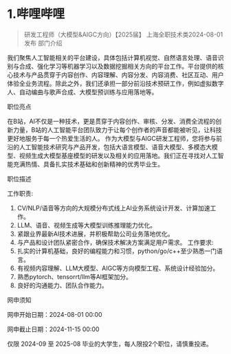 # 1.哔哩哔哩

> 研发工程师（大模型&AIGC方向）【2025届】
上海全职技术类2024-08-01 发布
部门介绍

我们聚焦人工智能相关的平台建设，具体包括计算机视觉、自然语言处理、语音识别与合成、强化学习等机器学习以及数据挖掘相关方向的平台工作。平台提供的核心技术与产品贯穿于内容创作、内容理解、内容分发、内容消费、社区互动、用户体验全业务流程。除此之外，我们还承担一部分前沿技术预研工作，例如虚拟数字人、自动编曲与歌声合成、大模型预训练与应用落地等。

职位亮点

在B站，AI不仅是一种技术，更是贯穿于内容创作、审核、分发、消费全流程的创新力量，B站的人工智能平台团队致力于让每个创作者的声音都能被听见，让科技更好地服务于每一个热爱生活的人。
作为大模型与AIGC研发工程师，您将参与前沿的人工智能技术研究与产品开发，包括大语言模型、语音大模型、多模态大模型、视频生成大模型基座模型的研发以及相关的应用落地。我们正在寻找对人工智能充满热情、具备扎实技术基础和创新精神的优秀毕业生。

职位描述

工作职责:
1. CV/NLP/语音等方向的大规模分布式线上AI业务系统设计开发、计算加速工作。
2. LLM、语音、视频生成等大模型训练推理能力优化。
3. 紧跟业界最新AI技术进展，并积极帮助公司业务落地优化。
4. 与产品和设计团队紧密合作，确保技术解决方案满足用户需求。
工作要求:
1. 扎实的计算机基础，良好的编程能力和习惯，python/go/c++至少熟悉一门语言。
2. 有视频内容理解、LLM大模型、AIGC等方向模型工程、系统设计经验加分。
3. 熟悉pytorch、tensorrt/llm等AI框架加分。
4. 良好的沟通能力、团队合作能力。

网申须知

 网申开始日期：2024-08-01 00:00

 网申截止日期：2024-11-15 00:00

仅限 2024-09 至 2025-08 毕业的大学生，每人限投2个职位，请慎重投递。
